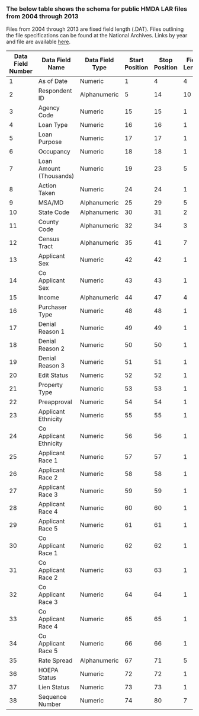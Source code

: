 ### The below table shows the schema for public HMDA LAR files from 2004 through 2013

Files from 2004 through 2013 are fixed field length (.DAT). Files outlining the file specifications can be found at the National Archives. Links by year and file are available [here](https://github.com/cfpb/HMDA_Data_Science_Kit/blob/master/data_links.md).

| Data Field Number | Data Field Name         | Data Field Type | Start Position | Stop Position | Field Length |
|-------------------|-------------------------|-----------------|----------------|---------------|--------------|
| 1                 | As of Date              | Numeric         | 1              | 4             | 4            |
| 2                 | Respondent ID           | Alphanumeric    | 5              | 14            | 10           |
| 3                 | Agency Code             | Numeric         | 15             | 15            | 1            |
| 4                 | Loan Type               | Numeric         | 16             | 16            | 1            |
| 5                 | Loan Purpose            | Numeric         | 17             | 17            | 1            |
| 6                 | Occupancy               | Numeric         | 18             | 18            | 1            |
| 7                 | Loan Amount (Thousands) | Numeric         | 19             | 23            | 5            |
| 8                 | Action Taken            | Numeric         | 24             | 24            | 1            |
| 9                 | MSA/MD                  | Alphanumeric    | 25             | 29            | 5            |
| 10                | State Code              | Alphanumeric    | 30             | 31            | 2            |
| 11                | County Code             | Alphanumeric    | 32             | 34            | 3            |
| 12                | Census Tract            | Alphanumeric    | 35             | 41            | 7            |
| 13                | Applicant Sex           | Numeric         | 42             | 42            | 1            |
| 14                | Co Applicant Sex        | Numeric         | 43             | 43            | 1            |
| 15                | Income                  | Alphanumeric    | 44             | 47            | 4            |
| 16                | Purchaser Type          | Numeric         | 48             | 48            | 1            |
| 17                | Denial Reason 1         | Numeric         | 49             | 49            | 1            |
| 18                | Denial Reason 2         | Numeric         | 50             | 50            | 1            |
| 19                | Denial Reason 3         | Numeric         | 51             | 51            | 1            |
| 20                | Edit Status             | Numeric         | 52             | 52            | 1            |
| 21                | Property Type           | Numeric         | 53             | 53            | 1            |
| 22                | Preapproval             | Numeric         | 54             | 54            | 1            |
| 23                | Applicant Ethnicity     | Numeric         | 55             | 55            | 1            |
| 24                | Co Applicant Ethnicity  | Numeric         | 56             | 56            | 1            |
| 25                | Applicant Race 1        | Numeric         | 57             | 57            | 1            |
| 26                | Applicant Race 2        | Numeric         | 58             | 58            | 1            |
| 27                | Applicant Race 3        | Numeric         | 59             | 59            | 1            |
| 28                | Applicant Race 4        | Numeric         | 60             | 60            | 1            |
| 29                | Applicant Race 5        | Numeric         | 61             | 61            | 1            |
| 30                | Co Applicant Race 1     | Numeric         | 62             | 62            | 1            |
| 31                | Co Applicant Race 2     | Numeric         | 63             | 63            | 1            |
| 32                | Co Applicant Race 3     | Numeric         | 64             | 64            | 1            |
| 33                | Co Applicant Race 4     | Numeric         | 65             | 65            | 1            |
| 34                | Co Applicant Race 5     | Numeric         | 66             | 66            | 1            |
| 35                | Rate Spread             | Alphanumeric    | 67             | 71            | 5            |
| 36                | HOEPA Status            | Numeric         | 72             | 72            | 1            |
| 37                | Lien Status             | Numeric         | 73             | 73            | 1            |
| 38                | Sequence Number         | Numeric         | 74             | 80            | 7            |